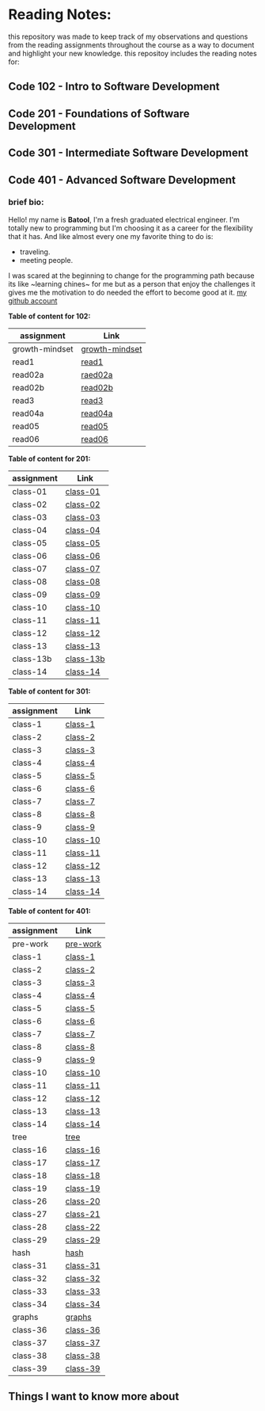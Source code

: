 # Reading Notes:

this repository was made to keep track of my observations and questions from the reading assignments throughout the course as a way to document and highlight your new knowledge.
this repositoy includes the reading notes for:

## Code 102 - Intro to Software Development
## Code 201 - Foundations of Software Development
## Code 301 - Intermediate Software Development
## Code 401 - Advanced Software Development



### brief bio:

Hello!
my name is **Batool**,
I'm a fresh graduated electrical engineer. I'm totally new to programming but I'm choosing it as a career for the flexibility that it has. 
And like almost every one my favorite thing to do is: 
- traveling.
-  meeting people.

I was scared at the beginning to change for the programming path because its like ~learning chines~ for me but as a person that enjoy the challenges it gives me the motivation to do needed the effort to become good at it.
[my github account](https://github.com/Batoolayyad)



**Table of content for 102:**

|        assignment        |         Link                             |
|--------------------------|------------------------------------------|   
|         growth-mindset   | [growth-mindset](102/growth-mindset.md)  |
|         read1            | [read1](102/read1.md)                    |
|         read02a          | [raed02a](102/read02a.md)                |
|         read02b          | [read02b](102/read02b.md)                |
|         read3            | [read3](102/read3.md)                    |
|         read04a          | [read04a](102/read04a.md)                |
|         read05           | [read05](102/read05.md)                  |
|         read06           | [read06](102/read06.md)                  |


**Table of content for 201:**

|        assignment        |         Link                             |
|--------------------------|------------------------------------------|   
| class-01                 | [class-01](201/class-01.md)              |
| class-02                 | [class-02](201/class-02.md)              |
| class-03                 | [class-03](201/class-03.md)              |
| class-04                 | [class-04](201/class-04.md)              |
| class-05                 | [class-05](201/class-05.md)              |
| class-06                 | [class-06](201/class-06.md)              |
| class-07                 | [class-07](201/class-07.md)              |
| class-08                 | [class-08](201/class-08.md)              |
| class-09                 | [class-09](201/class-09.md)              |
| class-10                 | [class-10](201/class-10.md)              |
| class-11                 | [class-11](201/class-11.md)              |
| class-12                 | [class-12](201/class-12.md)              |
| class-13                 | [class-13](201/class-13.md)              |
| class-13b                | [class-13b](201/class-13b.md)            |
| class-14                 | [class-14](201/class-14.md)              |

**Table of content for 301:**

|        assignment       |        Link                             |
|-------------------------|-----------------------------------------|   
| class-1                 | [class-1](3001/class-1.md)              |
| class-2                 | [class-2](3001/class-2.md)              |
| class-3                 | [class-3](3001/class-3.md)              |
| class-4                 | [class-4](3001/class-4.md)              |
| class-5                 | [class-5](3001/class-5.md)              |
| class-6                 | [class-6](3001/class-6.md)              |
| class-7                 | [class-7](3001/class-7.md)              |
| class-8                 | [class-8](3001/class-8.md)              |
| class-9                 | [class-9](3001/class-9.md)              |
| class-10                | [class-10](3001/class-10.md)            |
| class-11                | [class-11](3001/class-11.md)            |
| class-12                | [class-12](3001/class-12.md)            |
| class-13                | [class-13](3001/class-13.md)            |
| class-14                | [class-14](3001/class-14.md)            |



**Table of content for 401:**

|        assignment       |        Link                             |
|-------------------------|-----------------------------------------|   
| pre-work                | [pre-work](4001/pre-work.md)            |
| class-1                 | [class-1](4001/class-1.md)              |
| class-2                 | [class-2](4001/class-2.md)              |
| class-3                 | [class-3](4001/class-3.md)              |
| class-4                 | [class-4](4001/class-4.md)              |
| class-5                 | [class-5](4001/class-5.md)              |
| class-6                 | [class-6](4001/class-6.md)              |
| class-7                 | [class-7](4001/class-7.md)              |
| class-8                 | [class-8](4001/class-8.md)              |
| class-9                 | [class-9](4001/class-9.md)              |
| class-10                | [class-10](4001/class-10.md)            |
| class-11                | [class-11](4001/class-11.md)            |
| class-12                | [class-12](4001/class-12.md)            |
| class-13                | [class-13](4001/class-13.md)            |
| class-14                | [class-14](4001/class-14.md)            |
| tree                    | [tree](4001/tree.md)                    |
| class-16                | [class-16](4001/class-16.md)            |
| class-17                | [class-17](4001/class-17.md)            |
| class-18                | [class-18](4001/class-18.md)            |
| class-19                | [class-19](4001/class-19.md)            |
| class-26                | [class-20](4001/class-26.md)            |
| class-27                | [class-21](4001/class-27.md)            |
| class-28                | [class-22](4001/class-28.md)            |
| class-29                | [class-29](4001/class-29.md)            |
| hash                    | [hash](4001/hash.md)                    |
| class-31                | [class-31](4001/class-31.md)            |
| class-32                | [class-32](4001/class-32.md)            |
| class-33                | [class-33](4001/class-33.md)            |
| class-34                | [class-34](4001/class-34.md)            |
| graphs                  | [graphs](4001/graphs.md)                |
| class-36                | [class-36](4001/class-36.md)            |
| class-37                | [class-37](4001/class-37.md)            |
| class-38                | [class-38](4001/class-38.md)            |
| class-39                | [class-39](4001/class-39.md)            |



## Things I want to know more about